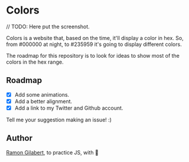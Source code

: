 # Colors

// TODO: Here put the screenshot.

Colors is a website that, based on the time, it'll display a color in hex. So, from #000000 at night, to #235959 it's going to display different colors.

The roadmap for this repository is to look for ideas to show most of the colors in the hex range.

## Roadmap

- [x] Add some animations.
- [x] Add a better alignment.
- [x] Add a link to my Twitter and Github account.

Tell me your suggestion making an issue! :)

## Author

[Ramon Gilabert](https://twitter.com/RamonGilabert), to practice JS, with 💖
